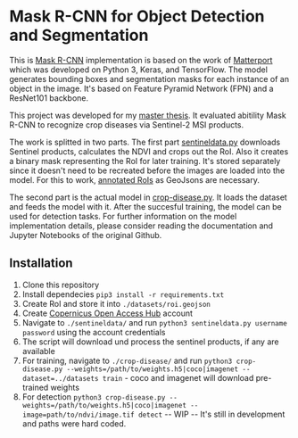 # Mask R-CNN for Object Detection and Segmentation

This is [Mask R-CNN](https://arxiv.org/abs/1703.06870) implementation is based on the work of [Matterport](https://github.com/matterport/Mask_RCNN) which was developed on Python 3, Keras, and TensorFlow. The model generates bounding boxes and segmentation masks for each instance of an object in the image. It's based on Feature Pyramid Network (FPN) and a ResNet101 backbone.

This project was developed for my [master thesis](https://github.com/simhue/Mask_RCNN/blob/master/texsrc/main.pdf). It evaluated abitility Mask R-CNN to recognize crop diseases via Sentinel-2 MSI products.

The work is splitted in two parts. The first part [sentineldata.py](https://github.com/simhue/Mask_RCNN/blob/master/sentineldata/sentineldata.py) downloads Sentinel products, calculates the NDVI and crops out the RoI. Also it creates a binary mask representing the RoI for later training. It's stored separately since it doesn't need to be recreated before the images are loaded into the model. For this to work, [annotated RoIs](https://github.com/simhue/Mask_RCNN/wiki/Annotation) as GeoJsons are necessary. 

The second part is the actual model in [crop-disease.py](https://github.com/simhue/Mask_RCNN/blob/master/crop-disease/crop-disease.py). It loads the dataset and feeds the model with it. After the succesful training, the model can be used for detection tasks. For further information on the model implementation details, please consider reading the documentation and Jupyter Notebooks of the original Github.

## Installation

1. Clone this repository
2. Install dependecies `pip3 install -r requirements.txt`
3. Create RoI and store it into `./datasets/roi.geojson`
3. Create [Copernicus Open Access Hub](https://scihub.copernicus.eu/) account
4. Navigate to `./sentineldata/` and run `python3 sentineldata.py username password` using the account credentials
5. The script will download und process the sentinel products, if any are available
6. For training, navigate to `./crop-disease/` and run `python3 crop-disease.py --weights=/path/to/weights.h5|coco|imagenet --dataset=../datasets train` - coco and imagenet will download pre-trained weights
7. For detection `python3 crop-disease.py --weights=/path/to/weights.h5|coco|imagenet --image=path/to/ndvi/image.tif detect` -- WIP -- It's still in development and paths were hard coded.
  

